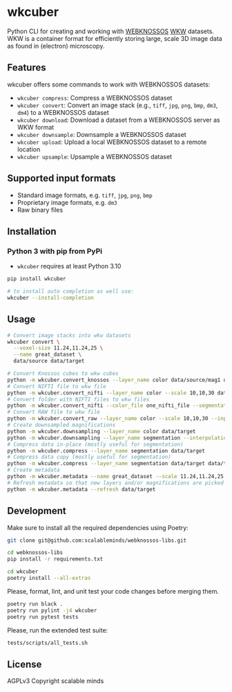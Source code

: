 # wkcuber

Python CLI for creating and working with [WEBKNOSSOS](https://webknossos.org/) [WKW](https://github.com/scalableminds/webknossos-wrap) datasets. WKW is a container format for efficiently storing large, scale 3D image data as found in (electron) microscopy.

## Features

wkcuber offers some commands to work with WEBKNOSSOS datasets:

- `wkcuber compress`: Compress a WEBKNOSSOS dataset
- `wkcuber convert`: Convert an image stack (e.g., `tiff`, `jpg`, `png`, `bmp`, `dm3`, `dm4`) to a WEBKNOSSOS dataset
- `wkcuber download`: Download a dataset from a WEBKNOSSOS server as WKW format
- `wkcuber downsample`: Downsample a WEBKNOSSOS dataset
- `wkcuber upload`: Upload a local WEBKNOSSOS dataset to a remote location
- `wkcuber upsample`: Upsample a WEBKNOSSOS dataset

## Supported input formats

- Standard image formats, e.g. `tiff`, `jpg`, `png`, `bmp`
- Proprietary image formats, e.g. `dm3`
- Raw binary files

## Installation

### Python 3 with pip from PyPi

- `wkcuber` requires at least Python 3.10

```bash
pip install wkcuber

# to install auto completion as well use:
wkcuber --install-completion
```

## Usage

```bash
# Convert image stacks into wkw datasets
wkcuber convert \
  --voxel-size 11.24,11.24,25 \
  --name great_dataset \
  data/source data/target

# Convert Knossos cubes to wkw cubes
python -m wkcuber.convert_knossos --layer_name color data/source/mag1 data/target
# Convert NIFTI file to wkw file
python -m wkcuber.convert_nifti --layer_name color --scale 10,10,30 data/source/nifti_file data/target
# Convert folder with NIFTI files to wkw files
python -m wkcuber.convert_nifti --color_file one_nifti_file --segmentation_file --scale 10,10,30 another_nifti data/source/ data/target
# Convert RAW file to wkw file
python -m wkcuber.convert_raw --layer_name color --scale 10,10,30 --input_dtype uint8 --shape 2048,2048,1024 data/source/raw_file.raw data/target
# Create downsampled magnifications
python -m wkcuber.downsampling --layer_name color data/target
python -m wkcuber.downsampling --layer_name segmentation --interpolation_mode mode data/target
# Compress data in-place (mostly useful for segmentation)
python -m wkcuber.compress --layer_name segmentation data/target
# Compress data copy (mostly useful for segmentation)
python -m wkcuber.compress --layer_name segmentation data/target data/target_compress
# Create metadata
python -m wkcuber.metadata --name great_dataset --scale 11.24,11.24,25 data/target
# Refresh metadata so that new layers and/or magnifications are picked up
python -m wkcuber.metadata --refresh data/target
```


## Development

Make sure to install all the required dependencies using Poetry:
```bash
git clone git@github.com:scalableminds/webknossos-libs.git

cd webknossos-libs
pip install -r requirements.txt

cd wkcuber
poetry install --all-extras
```

Please, format, lint, and unit test your code changes before merging them.
```bash
poetry run black .
poetry run pylint -j4 wkcuber
poetry run pytest tests
```

Please, run the extended test suite:
```bash
tests/scripts/all_tests.sh
```

## License
AGPLv3
Copyright scalable minds